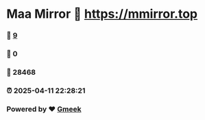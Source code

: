 # Maa Mirror :link: https://mmirror.top 
### :page_facing_up: [9](https://mmirror.top/tag.html) 
### :speech_balloon: 0 
### :hibiscus: 28468 
### :alarm_clock: 2025-04-11 22:28:21 
### Powered by :heart: [Gmeek](https://github.com/Meekdai/Gmeek)
